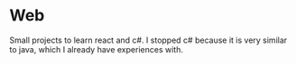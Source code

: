 # Web

Small projects to learn react and c#. I stopped c# because it is very similar to java, which I already have experiences with.
